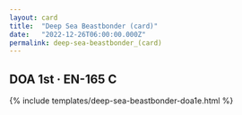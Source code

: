 ```yaml
---
layout: card
title:  "Deep Sea Beastbonder (card)"
date:   "2022-12-26T06:00:00.000Z"
permalink: deep-sea-beastbonder_(card)
---
```


## DOA 1st &middot; EN-165 C

{% include templates/deep-sea-beastbonder-doa1e.html %}
